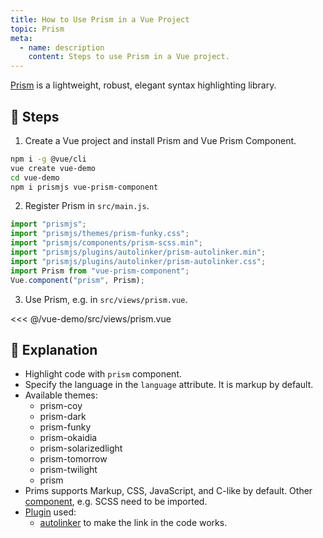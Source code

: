 ```yaml
---
title: How to Use Prism in a Vue Project
topic: Prism
meta:
  - name: description
    content: Steps to use Prism in a Vue project.
---
```


[Prism](https://github.com/PrismJS/prism) is a lightweight, robust, elegant syntax highlighting library.

## :footprints: Steps

1. Create a Vue project and install Prism and Vue Prism Component.

```bash
npm i -g @vue/cli
vue create vue-demo
cd vue-demo
npm i prismjs vue-prism-component
```

2. Register Prism in `src/main.js`.

```js
import "prismjs";
import "prismjs/themes/prism-funky.css";
import "prismjs/components/prism-scss.min";
import "prismjs/plugins/autolinker/prism-autolinker.min";
import "prismjs/plugins/autolinker/prism-autolinker.css";
import Prism from "vue-prism-component";
Vue.component("prism", Prism);
```

3. Use Prism, e.g. in `src/views/prism.vue`.

<<< @/vue-demo/src/views/prism.vue

## :book: Explanation

- Highlight code with `prism` component.
- Specify the language in the `language` attribute. It is markup by default.
- Available themes:
  - prism-coy
  - prism-dark
  - prism-funky
  - prism-okaidia
  - prism-solarizedlight
  - prism-tomorrow
  - prism-twilight
  - prism
- Prims supports Markup, CSS, JavaScript, and C-like by default. Other [component](https://prismjs.com/index.html#languages-list), e.g. SCSS need to be imported.
- [Plugin](https://prismjs.com/index.html#plugins) used:
  - [autolinker](https://prismjs.com/plugins/autolinker) to make the link in the code works.<Badge text="broken" type="error" vertical="middle" />
